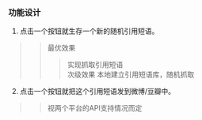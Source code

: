 ### 功能设计 ###
1. 点击一个按钮就生存一个新的随机引用短语。
>> 最优效果
>>> 实现抓取引用短语  
>> 次级效果
>>> 本地建立引用短语库，随机抓取
2. 点击一个按钮就把这个引用短语发到微博/豆瓣中。
>> 视两个平台的API支持情况而定
